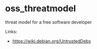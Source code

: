 # oss_threatmodel
threat model for a free software developer

Links:
- https://wiki.debian.org/UntrustedDebs
